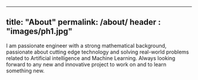 ----
title: "About"
permalink: /about/
header : "images/ph1.jpg"
----
I am passionate engineer with a strong mathematical background, passionate about cutting edge technology and solving real-world problems related to Artificial intelligence and Machine Learning. Always looking forward to any new and innovative project to work on and to learn something new.

